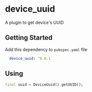 # device_uuid

A plugin to get device's UUID

## Getting Started

Add this dependency to `pubspec.yaml` file
```yaml
  device_uuid: ^0.0.1
```

## Using
```dart
final uuid = DeviceUuid().getUUID();
```
